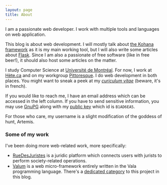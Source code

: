 ```yaml
---
layout: page
title: About
---
```


I am a passionate web developer. I work with multiple tools and languages on web
application.

This blog is about web development. I will mostly talk about
[the Kohana framework](http://kohanaframework.org) as it is my main working
tool, but I will also write some articles about [Flask](http://flask.pocoo.org).
Since I am also a passionate of free software (like in free beer!), it should
also host some articles on the matter.

I study Computer Science at [Université de Montréal](http://www.umontreal.ca).
For now, I work at [Hète.ca](http://hete.ca) and on my workgroup
[Pittoresque](https://pittoresque.github.io). I do web development in both
places. You might want to sneak a peek at my
[_curiculum vitae_](/assets/curiculum-vitae.pdf) (beware, it's in french).


If you would like to reach me, I have an email address which can be accessed in
the left column. If you have to send sensitive information, you may use
[GnuPG](https://www.gnupg.org) along with my
[public key](/assets/guillaumepoiriermorency.gpg) which id is
<code>B1AD6EA5</code>.

For those who care, my username is a slight modification of the goddess of hunt,
Artemis.

### Some of my work

I've been doing more web-related work, more specifically:

 - [RueDesJuristes](https://ruedesjuristes.com) is a juridic platform which
   connects users with jurists to perform society-related operations.
 - [Valum](https://github.com/valum-framework/valum) is a web micro-framework
   entirely written in the Vala programming language. There's a
   [dedicated category](/valum) to this project in this blog.

